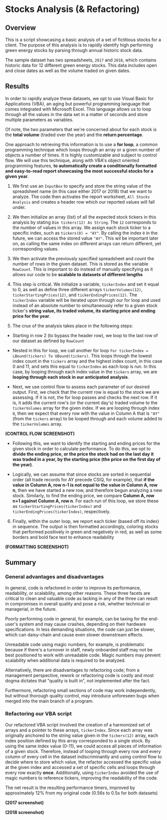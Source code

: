 # Stocks Analysis (& Refactoring) 

## Overview

This is a script showcasing a basic analysis of a set of fictitious stocks for a client. The purpose of this analysis is to rapidly identify high performing green energy stocks by parsing through annual historic stock data.

The sample dataset has two spreadsheets, `2017` and `2018`, which contains historic data for 12 different green energy stocks. This data includes open and close dates as well as the volume traded on given dates.

## Results

In order to rapidly analyze these datasets, we opt to use Visual Basic for Applications (VBA), an aging but powerful programming language that comes integrated with Microsoft Excel. This language allows us to loop through all the values in the data set in a matter of seconds and store multiple parameters as variables.

Of note, the two parameters that we're concerned about for each stock is the **total volume** (traded over the year) and the **return percentage**. 

One approach to retrieving this information is to use a **for loop**, a common programming technique which loops through an array or a given number of objects a number of times. It is highly customizable and subject to control flow. We will use this technique, along with VBA's object oriented programming features, **to automatically create a conditionally formatted and easy-to-read report showcasing the most successful stocks for a given year**.

1. We first use an `InputBox` to specify and store the string value of the spreadsheet name (in this case either 2017 or 2018) that we want to analyze. The code then activates the report worksheet, `All Stocks Analysis` and creates a header row which our reported values will fall under.

2. We then initialize an array (list) of all the expected stock tickers in this analysis by stating `Dim tickers(12) As String`. The `12` corresponds to the number of values in this array. We assign each stock ticker to a specific index, such as `tickers(0) = "AY"`. By calling the index `0` in the future, we can access the stored value `"AY"`. This wil be important later on, as calling the same index on different arrays can return different, yet corresponding values.

3. We then activate the previously specified spreadsheet and count the number of rows in the given dataset. This is stored as the variable `RowCount`. This is important to do instead of manually specifying as it allows our code to be **scalable to datasets of different lengths**

4. This step is critical. We initialize a variable, `tickerIndex` and set it equal to 0, as well as define three different arrays `tickerVolumes(12)`, `tickerStartingPrices(12)`, and `tickerEndingPrices(12)`. The `tickerIndex` variable will be iterated upon through our for loop and used instead of an absolute number to simultaneously refer to a given stock ticker's **string value, its traded volume, its starting price and ending price for the year**.

5. The crux of the analysis takes place in the following steps:

- Starting in row 2 (to bypass the header row), we loop to the last row of our dataset as defined by `RowCount`

- Nested in this for loop, we call another for loop `For tickerIndex = LBound(tickers) To UBound(tickers)`. This loops through the lowest index count in the `tickers` array and the highest index count, in this case 0 and 11, and sets this equal to `tickerIndex` as each loop is run. In this case, by looping through each index value in the `tickers` array, we are **looping through each stock in our anticipated analysis**.

- Next, we use control flow to assess each parameter of our desired output. First, we check that the current row is equal to the stock we are assessing. If it is not, the for loop passes and checks the next row. If it is, it adds the current row's (or the current day's) traded volume to the `tickerVolumes` array for the given index. If we are looping through index `0`, then we expect that every row with the value in Column A that is `"AY"` (from the `tickers` array) to be looped through and each volume added to the `tickerVolumes` array. 

**(CONTROL FLOW SCREENSHOT)**

- Following this, we want to identify the starting and ending prices for the given stock in order to calculate performance. To do this, we opt to **divide the ending price, or the price the stock had on the last day it was traded in a year, by the starting price (the price on the first day of the year)**. 

- Logically, we can assume that since stocks are sorted in sequential order (all trade records for AY precede CSIQ, for example), that **if the value in Column A, row n-1 is not equal to the value in Column A, row n**, then we have started a new row, and therefore begun analyzing a new stock. Similarly, to find the ending price, we compare **Column A, row n+1 against Column A, row n**. For each run of this loop, we store these as `tickerStartingPrices(tickerIndex)` and `tickerEndingPrices(tickerIndex)`, respectively.

6. Finally, within the outer loop, we report each ticker (based off its index) in sequence. The output is then formatted accordingly, coloring stocks that performed positively in green and negatively in red, as well as some borders and bold face text to enhance readability

**(FORMATTING SCREENSHOT)**


## Summary

### General advantages and disadvantages

In general, code is refactored in order to improve its performance, readability, or scalability, among other reasons. These three facets are critical to clean and valuable code as lacking in any of the three can result in compromises in overall quality and pose a risk, whether technical or managerial, in the future. 

Poorly performing code in general, for example, can be taxing for the end-user's system and may cause crashes, depending on their hardware specifications. In less demanding situations, the code can just be slower, which can daisy-chain and cause even slower downstream effects. 

Unreadable code using magic numbers, for example, is problematic because if there's a turnover in staff, newly onboarded staff may not be best positioned to work with unreadable code. Magic numbers may prevent scalability when additional data is required to be analyzed.

Alternatively, there are disadvantages to refactoring code; from a management perspective, rework or refactoring code is costly and most dogma dictates that "quality is built in", not implemented after the fact.

Furthermore, refactoring small sections of code may work independently, but without thorough quality control, may introduce unforeseen bugs when merged into the main branch of a program.

### Refactoring our VBA script

Our refactored VBA script involved the creation of a harmonized set of arrays and a pointer to these arrays, `tickerIndex`. Since each array was originally anchored to the string value given in the `tickers(12)` array, each index position defined by this array corresponded to a single stock. By using the same index value (0-11), we could access all pieces of information of a given stock. Therefore, instead of looping through every row and every column of every cell in the dataset indiscriminantly and using control flow to decide where to store which value, the refactor accessed the specific value at the given index and accessed a set of specific cells and loops through every row exactly **once**. Additionally, using `tickerIndex` avoided the use of magic numbers to reference tickers, improving the readability of the code.

The net result is the resulting performance timers, improved by approximately 12% from my original code (0.56s to 0.5s for both datasets)

**(2017 screenshot)**

**(2018 screenshot)**





